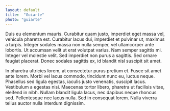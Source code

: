 ```yaml
---
layout: default
title:  "Guiarte"
photo: "guiarte"
---
```

Duis eu elementum mauris. Curabitur quam justo, imperdiet eget massa vel, vehicula pharetra est. Curabitur lacus dui, imperdiet et pulvinar ut, maximus a turpis. Integer sodales massa non nulla semper, vel ullamcorper ante lobortis. Ut accumsan velit ut erat volutpat varius. Nam semper sagittis mi. Integer vel molestie velit. Sed imperdiet non purus a sagittis. Sed ornare feugiat placerat. Donec sodales sagittis ex, id blandit nisl suscipit sit amet.

In pharetra ultricies lorem, at consectetur purus pretium et. Fusce sit amet ante lorem. Morbi vel lacus commodo, tincidunt nunc eu, luctus neque. Phasellus sed ligula egestas, iaculis justo venenatis, suscipit lacus. Vestibulum a egestas nisi. Maecenas tortor libero, pharetra ut facilisis vitae, eleifend in nibh. Nullam blandit ligula lacus, nec dapibus neque rhoncus sed. Pellentesque nec lacus nulla. Sed in consequat lorem. Nulla viverra tellus auctor nulla interdum dignissim.